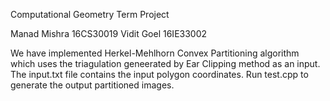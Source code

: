 Computational Geometry Term Project

Manad Mishra 16CS30019
Vidit Goel 16IE33002


We have implemented Herkel-Mehlhorn Convex Partitioning algorithm which uses 
the triagulation geneerated by Ear Clipping method as an input. 
The input.txt file contains the input polygon coordinates. Run test.cpp to
generate the output partitioned images.